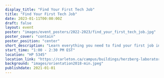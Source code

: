 ```yaml
---
display_title: "Find Your First Tech Job"
title: "Find Your First Tech Job"
date: 2023-01-11T00:00:00Z
draft: false
layout: event
poster: "images/event_posters/2022-2023/find_your_first_tech_job.jpg"
poster_cover: "contain"
poster_position: "center"
short_description: "Learn everything you need to find your first job in the tech industry. "
start_time: "1:00 - 2:30 PM EST"
location: "HP 5345"
location_link: "https://carleton.ca/campus/buildings/herzberg-laboratories/"
background: "images/orientation2018-min.jpeg"
publishdate: 2021-01-01
---
```



